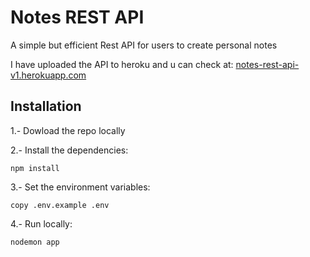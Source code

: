 # Notes REST API
A simple but efficient Rest API for users to create personal notes <br>

I have uploaded the API to heroku and u can check at: [notes-rest-api-v1.herokuapp.com](notes-rest-api-v1.herokuapp.com)
## Installation 

1.- Dowload the repo locally

2.- Install the dependencies:
```
npm install
```

3.- Set the environment variables:
```
copy .env.example .env
```

4.- Run locally:
```
nodemon app
```
